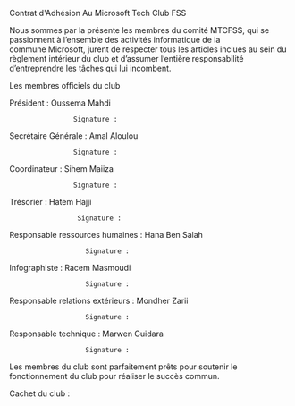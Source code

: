 ﻿
        				


Contrat d'Adhésion Au Microsoft Tech Club FSS

Nous sommes par la présente les membres du comité MTCFSS, qui se passionnent à l’ensemble des activités informatique de la commune Microsoft, jurent de respecter tous les articles inclues au sein du règlement intérieur du club et d’assumer l’entière responsabilité d’entreprendre les tâches qui lui incombent. 












Les membres officiels du club
















Président : Oussema Mahdi 
     
                    Signature :

Secrétaire Générale : Amal Aloulou  

                    Signature :

Coordinateur : Sihem Maiiza  

                    Signature :

Trésorier : Hatem Hajji   

                     Signature :


Responsable ressources humaines : Hana Ben Salah 

                       Signature :

Infographiste : Racem Masmoudi

                       Signature :

Responsable relations extérieurs : Mondher Zarii 

                       Signature :

Responsable technique : Marwen Guidara

                       Signature :




Les membres du club sont parfaitement prêts pour soutenir le fonctionnement du club pour réaliser le succès commun.	



Cachet du club :
